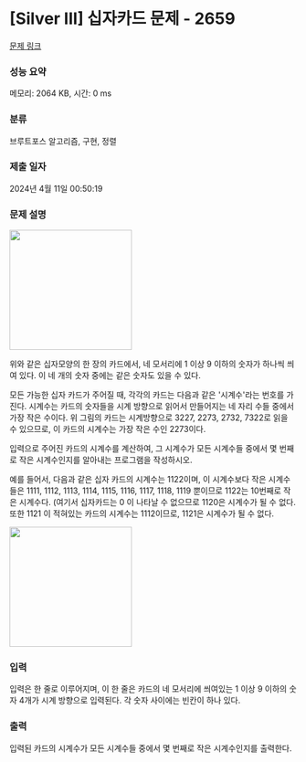 # [Silver III] 십자카드 문제 - 2659 

[문제 링크](https://www.acmicpc.net/problem/2659) 

### 성능 요약

메모리: 2064 KB, 시간: 0 ms

### 분류

브루트포스 알고리즘, 구현, 정렬

### 제출 일자

2024년 4월 11일 00:50:19

### 문제 설명

<p><img alt="" src="https://www.acmicpc.net/upload/images/nOrutAPEPgnrupqCSJstXcV6ymw.gif" style="width: 214px; height: 210px; "></p>

<p>위와 같은 십자모양의 한 장의 카드에서, 네 모서리에 1 이상 9 이하의 숫자가 하나씩 씌여 있다. 이 네 개의 숫자 중에는 같은 숫자도 있을 수 있다.</p>

<p>모든 가능한 십자 카드가 주어질 때, 각각의 카드는 다음과 같은 '시계수'라는 번호를 가진다. 시계수는 카드의 숫자들을 시계 방향으로 읽어서 만들어지는 네 자리 수들 중에서 가장 작은 수이다. 위 그림의 카드는 시계방향으로 3227, 2273, 2732, 7322로 읽을 수 있으므로, 이 카드의 시계수는 가장 작은 수인 2273이다.</p>

<p>입력으로 주어진 카드의 시계수를 계산하여, 그 시계수가 모든 시계수들 중에서 몇 번째로 작은 시계수인지를 알아내는 프로그램을 작성하시오.</p>

<p>예를 들어서, 다음과 같은 십자 카드의 시계수는 1122이며, 이 시계수보다 작은 시계수들은 1111, 1112, 1113, 1114, 1115, 1116, 1117, 1118, 1119 뿐이므로 1122는 10번째로 작은 시계수다. (여기서 십자카드는 0 이 나타날 수 없으므로 1120은 시계수가 될 수 없다. 또한 1121 이 적혀있는 카드의 시계수는 1112이므로, 1121은 시계수가 될 수 없다.</p>

<p><img alt="" src="https://www.acmicpc.net/upload/images/LZTeAvxa9Shzs4Y1CI.gif" style="width: 214px; height: 210px; "></p>

### 입력 

 <p>입력은 한 줄로 이루어지며, 이 한 줄은 카드의 네 모서리에 씌여있는 1 이상 9 이하의 숫자 4개가 시계 방향으로 입력된다. 각 숫자 사이에는 빈칸이 하나 있다.</p>

### 출력 

 <p>입력된 카드의 시계수가 모든 시계수들 중에서 몇 번째로 작은 시계수인지를 출력한다.</p>

